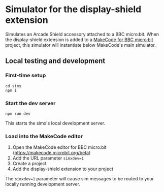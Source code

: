 # Simulator for the display-shield extension

Simulates an Arcade Shield accessory attached to a BBC micro:bit. When the display-shield extension is added to a [MakeCode for BBC micro:bit](https://makecode.microbit.org) project, this simulator will instantiate below MakeCode's main simulator.

## Local testing and development

### First-time setup
```
cd simx
npm i
```

### Start the dev server
```
npm run dev
```

This starts the simx's local development server.

### Load into the MakeCode editor

1. Open the MakeCode editor for BBC micro:bit (https://makecode.microbit.org/beta)
2. Add the URL parameter `simxdev=1`
3. Create a project
4. Add the display-shield extension to your project

The `simxdev=1` parameter will cause sim messages to be routed to your locally running development server.

